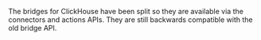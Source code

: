 The bridges for ClickHouse have been split so they are available via the connectors and actions APIs. They are still backwards compatible with the old bridge API.
